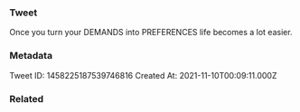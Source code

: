 ### Tweet
Once you turn your DEMANDS into PREFERENCES life becomes a lot easier.

### Metadata
Tweet ID: 1458225187539746816
Created At: 2021-11-10T00:09:11.000Z

### Related

